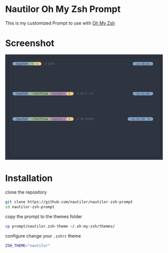 # Nautilor Oh My Zsh Prompt

This is my customized Prompt to use with [Oh My Zsh](https://github.com/ohmyzsh/ohmyzsh)

# Screenshot

![Preview](screenshot/preview.png)


# Installation

clone the repository

```bash
git clone https://github.com/nautilor/nautilor-zsh-prompt
cd nautilor-zsh-prompt
```

copy the prompt to the themes folder

```bash
cp prompt/nautilor.zsh-theme ~/.oh-my-zsh/themes/
```

configure change your `.zshrc` theme

```bash
ZSH_THEME="nautilor"
```